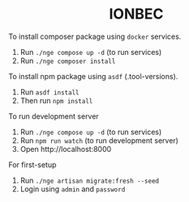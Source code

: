 <h1 align="center">IONBEC</h1>

To install composer package using `docker` services.

1. Run `./nge compose up -d` (to run services)
2. Run `./nge composer install`

To install npm package using `asdf` (.tool-versions).

1. Run `asdf install`
2. Then run `npm install`

To run development server

1. Run `./nge compose up -d` (to run services)
2. Run `npm run watch` (to run development server)
3. Open http://localhost:8000

For first-setup

1. Run `./nge artisan migrate:fresh --seed`
2. Login using `admin` and `password`

